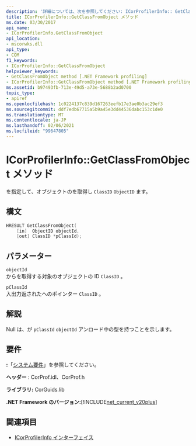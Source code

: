 ```yaml
---
description: '詳細については、次を参照してください: ICorProfilerInfo:: GetClassFromObject メソッド'
title: ICorProfilerInfo::GetClassFromObject メソッド
ms.date: 03/30/2017
api_name:
- ICorProfilerInfo.GetClassFromObject
api_location:
- mscorwks.dll
api_type:
- COM
f1_keywords:
- ICorProfilerInfo::GetClassFromObject
helpviewer_keywords:
- GetClassFromObject method [.NET Framework profiling]
- ICorProfilerInfo::GetClassFromObject method [.NET Framework profiling]
ms.assetid: b97493fb-713e-49d5-a73e-5688b2ad0700
topic_type:
- apiref
ms.openlocfilehash: 1c0224137c839d167263eefb17e3ae0b3ac29ef3
ms.sourcegitcommit: ddf7edb67715a5b9a45e3dd44536dabc153c1de0
ms.translationtype: MT
ms.contentlocale: ja-JP
ms.lasthandoff: 02/06/2021
ms.locfileid: "99647805"
---
```

# <a name="icorprofilerinfogetclassfromobject-method"></a>ICorProfilerInfo::GetClassFromObject メソッド

を指定して、オブジェクトのを取得し `ClassID` `ObjectID` ます。  
  
## <a name="syntax"></a>構文  
  
```cpp  
HRESULT GetClassFromObject(  
    [in]  ObjectID objectId,  
    [out] ClassID *pClassId);  
```  
  
## <a name="parameters"></a>パラメーター  

 `objectId`  
 からを取得する対象のオブジェクトの ID `ClassID` 。  
  
 `pClassId`  
 入出力返されたへのポインター `ClassID` 。  
  
## <a name="remarks"></a>解説  

 Null は、が `pClassId` `objectId` アンロード中の型を持つことを示します。  
  
## <a name="requirements"></a>要件  

 **:**「[システム要件](../../get-started/system-requirements.md)」を参照してください。  
  
 **ヘッダー** : CorProf.idl、CorProf.h  
  
 **ライブラリ:** CorGuids.lib  
  
 **.NET Framework のバージョン:**[!INCLUDE[net_current_v20plus](../../../../includes/net-current-v20plus-md.md)]  
  
## <a name="see-also"></a>関連項目

- [ICorProfilerInfo インターフェイス](icorprofilerinfo-interface.md)
